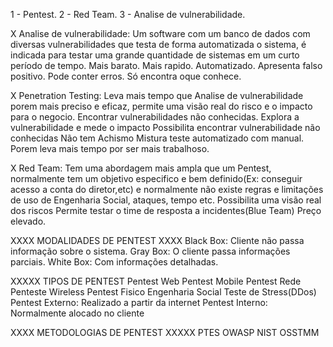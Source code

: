 1 - Pentest.
2 - Red Team.
3 - Analise de vulnerabilidade.

X  Analise de vulnerabilidade:
Um software com um banco de dados com diversas vulnerabilidades que testa de forma automatizada o sistema, é indicada para testar uma grande quantidade de sistemas em um curto período de tempo.
	Mais barato.
	Mais rapido.
	Automatizado.
	Apresenta falso positivo.
	Pode conter erros.
	Só encontra oque conhece.

X Penetration Testing: 
Leva mais tempo que Analise de vulnerabilidade porem mais preciso e eficaz, permite uma visão real do risco e o impacto para o negocio. Encontrar vulnerabilidades não conhecidas.
	Explora a vulnerabilidade e mede o impacto
	Possibilita encontrar vulnerabilidade não conhecidas
	Não tem Achismo
	Mistura teste automatizado com manual.
	Porem leva mais tempo por ser mais trabalhoso.

X Red Team: 
Tem uma abordagem mais ampla que um Pentest, normalmente tem um objetivo especifico e bem definido(Ex: conseguir acesso a conta do diretor,etc) e normalmente não existe regras e limitações de uso de Engenharia Social, ataques, tempo etc.
	Possibilita uma visão real dos riscos
	Permite testar o time de resposta a incidentes(Blue Team)
	Preço elevado.


XXXX MODALIDADES DE PENTEST XXXX
	Black Box: Cliente não passa informação sobre o sistema.
	Gray Box: O cliente passa informações parciais.
	White Box: Com informações detalhadas.


XXXXX  TIPOS DE PENTEST
	Pentest Web
	Pentest Mobile
	Pentest Rede
	Penteste Wireless
	Pentest Fisico
	Engenharia Social
	Teste de Stress(DDos)
	Pentest Externo: Realizado a partir da internet
	Pentest Interno: Normalmente alocado no cliente


XXXX METODOLOGIAS DE PENTEST XXXXX
	PTES
	OWASP
	NIST
	OSSTMM